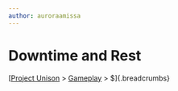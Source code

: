 ```yaml
---
author: auroraamissa
---
```


# Downtime and Rest
[[Project Unison]() > [Gameplay]() > $]{.breadcrumbs}
